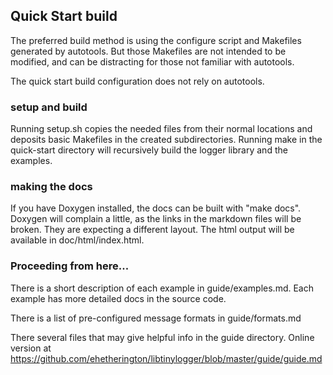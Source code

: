 ## Quick Start build

The preferred build method is using the configure script and Makefiles
generated by autotools. But those Makefiles are not intended to be modified,
and can be distracting for those not familiar with autotools.

The quick start build configuration does not rely on autotools.

### setup and build
Running setup.sh copies the needed files from their normal locations and
deposits basic Makefiles in the created subdirectories. Running make in the
quick-start directory will recursively build the logger library and the
examples.

### making the docs
If you have Doxygen installed, the docs can be built with "make docs". Doxygen
will complain a little, as the links in the markdown files will be broken. They
are expecting a different layout. The html output will be available in
doc/html/index.html.

### Proceeding from here...
There is a short description of each example in guide/examples.md. Each example
has more detailed docs in the source code.

There is a list of pre-configured message formats in guide/formats.md

There several files that may give helpful info in the guide directory. Online
version at https://github.com/ehetherington/libtinylogger/blob/master/guide/guide.md
